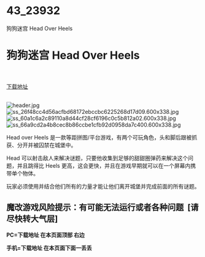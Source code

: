 # 43_23932
狗狗迷宫 Head Over Heels
# 狗狗迷宫 Head Over Heels
 <br/></br>
[下载地址](https://www.switch520.cc/article/23932 "下载地址")
<br/></br>

<p><img title="header.jpg" src="https://www.switch520.cc/muke_img/2021_10_31_c7b36cb740315.jpg" alt="header.jpg"><br>
<img title="ss_26f48cc4d56acfbd68172ebccbc6225268d17d09.600x338.jpg" src="https://www.switch520.cc/muke_img/2021_10_31_77f26d2c19e0c.jpg" alt="ss_26f48cc4d56acfbd68172ebccbc6225268d17d09.600x338.jpg"><br>
<img title="ss_60a1c6a2c89110a8d44cf28cf6196c0c5b812a02.600x338.jpg" src="https://www.switch520.cc/muke_img/2021_10_31_3e6caf8cf3c13.jpg" alt="ss_60a1c6a2c89110a8d44cf28cf6196c0c5b812a02.600x338.jpg"><br>
<img title="ss_66a9cd2a4b8cec8b86ccbe1cfb92d0958da7c400.600x338.jpg" src="https://www.switch520.cc/muke_img/2021_10_31_164fcbac9db64.jpg" alt="ss_66a9cd2a4b8cec8b86ccbe1cfb92d0958da7c400.600x338.jpg"></p>
<p>Head over Heels 是一款等距拼图/平台游戏，有两个可玩角色，头和脚后跟被抓获、分开并被囚禁在城堡中。</p>
<p>Head 可以射击敌人来解决谜题，只要他收集到足够的甜甜圈弹药来解决这个问题，并且跳得比 Heels 更高，这会更快，并且在游戏早期就可以在一个屏幕内携带单个物体。</p>
<p>玩家必须使用并结合他们所有的力量才能让他们离开城堡并完成前面的所有谜题。</p>
<h2>魔改游戏风险提示：有可能无法运行或者各种问题 &nbsp;[请尽快转大气层]</h2>

<p><strong>PC=</strong><strong>下载地址 在本页面顶部 右边</strong></p>
<p><strong>手机=下载地址 在本页面下面一丢丢</strong></p>

